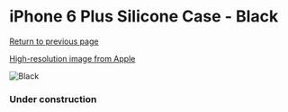 # iPhone 6 Plus Silicone Case - Black

[Return to previous page](/iphone_6)

[High-resolution image from Apple](https://store.storeimages.cdn-apple.com/8756/as-images.apple.com/is/MGR92?wid=4500&hei=4500&fmt=png)

<div style="width: 384px"><img src="/everyphone/MGR92.png" alt="Black"></div>

### Under construction
